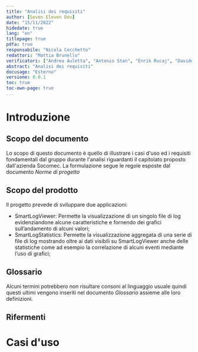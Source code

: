 ```yaml
---
title: "Analisi dei requisiti"
author: [Seven Eleven Dev]
date: "15/11/2022"
hidedate: true
lang: "en"
titlepage: true
pdfa: true
responsabile: "Nicola Cecchetto"
redattori: "Mattia Brunello"
verificatori: ["Andrea Auletta", "Antonio Stan", "Enrik Rucaj", "Davide Vitagliano", "Augusto Zanellato"]
abstract: "Analisi dei requisiti"
docusage: "Esterno"
versione: 0.0.1
toc: true
toc-own-page: true
...
```


# Introduzione

## Scopo del documento

Lo scopo di questo documento è quello di illustrare i casi d'uso ed i requisiti fondamentali dal gruppo durante l'analisi riguardanti il capitolato proposto dall'azienda Socomec.
La formulazione segue le regole esposte dal documento *Norme di progetto*

## Scopo del prodotto

Il progetto prevede di sviluppare due applicazioni:

* SmartLogViewer: Permette la visualizzazione di un singolo file di log evidenziandone alcune caratteristiche e fornendo dei grafici sull’andamento di alcuni valori;
* SmartLogStatistics: Permette la visualizzazione aggregata di una serie di file di log mostrando oltre ai dati visibili su SmartLogViewer anche delle statistiche come ad esempio la correlazione di alcuni eventi mediante l’uso di grafici;

## Glossario

Alcuni termini potrebbero non risultare consoni al linguaggio usuale quindi questi ultimi vengono inseriti nel documento *Glossario* assieme alle loro definizioni.

## Rifermenti

<!-- riferimenti al capitolato e alle slide-->

# Casi d'uso

